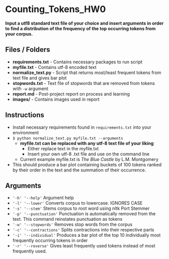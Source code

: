 # Counting_Tokens_HW0
**Input a utf8 standard text file of your choice and insert arguments in order to find a distribution of the frequency of the top occurring tokens from your corpus.**

## Files / Folders
* **requirements.txt** - Contains necessary packages to run script
* **myfile.txt** - Contains utf-8 encoded text
* **normalize_text.py** - Script that returns most/least frequent tokens from text file and gives bar plot
* **stopwords.txt** - Text file of stopwords that are removed from tokens with `-w` argument
* **report.md** - Post-project report on process and learning
* **images/** - Contains images used in report

## Instructions
* Install necessary requirements found in `requirements.txt` into your environment <br>
* `$ python normalize_text.py myfile.txt --arguments` <br>
  * **myfile.txt can be replaced with any utf-8 text file of your liking**
    *   Either replace text in the myfile.txt
    *   Insert your own utf-8 .txt file and use on the command line
  * Current example myfile.txt is *The Blue Castle* by L.M. Montgomery
* This should produce a bar plot containing buckets of 100 tokens ranked by their order in the text and the summation of their occurrence. <br>

## Arguments
* `'-h' '--help'` Argument help <br>
* `'-l' '--lower'` Converts corpus to lowercase. IGNORES CASE <br>
* `'-s' '--stem'` Stems corpus to root word using nltk Port Stemmer<br>
* `'-p' '--punctuation'` Punctuation is automatically removed from the text. This command reinstates punctuation as tokens <br>
* `'-w' '--stopwords'` Removes stop words from the corpus <br>
* `'-c' '--contractions'` Splits contractions into their respective parts <br>
* `'-i' '--individual'` Produces a bar plot of the top 10 individually most frequently occurring tokens in order <br>
* `'-r' '--reverse'` Gives least frequently used tokens instead of most frequently used.
